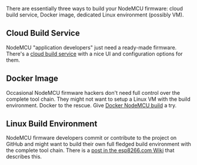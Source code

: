 There are essentially three ways to build your NodeMCU firmware: cloud build service, Docker image, dedicated Linux environment (possibly VM).

## Cloud Build Service
NodeMCU "application developers" just need a ready-made firmware. There's a [cloud build service](http://nodemcu-build.com/) with a nice UI and configuration options for them.

## Docker Image
Occasional NodeMCU firmware hackers don't need full control over the complete tool chain. They might not want to setup a Linux VM with the build environment. Docker to the rescue. Give [Docker NodeMCU build](https://hub.docker.com/r/marcelstoer/nodemcu-build/) a try.

## Linux Build Environment
NodeMCU firmware developers commit or contribute to the project on GitHub and might want to build their own full fledged build environment with the complete tool chain. There is a [post in the esp8266.com Wiki](http://www.esp8266.com/wiki/doku.php?id=toolchain#how_to_setup_a_vm_to_host_your_toolchain) that describes this.